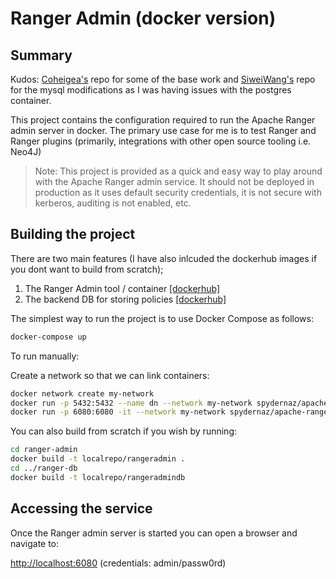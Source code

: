 # Ranger Admin (docker version)

## Summary ##

Kudos: [Coheigea's](https://github.com/coheigea/testcases) repo for some of the base work and [SiweiWang's](https://github.com/SiweiWang/apache_ranger_docker) repo for the mysql modifications as I was having issues with the postgres container.

This project contains the configuration required to run the Apache Ranger admin server in docker.
The primary use case for me is to test Ranger and Ranger plugins (primarily, integrations with other open source tooling i.e. Neo4J)

> Note:
> This project is provided as a quick and easy way to play around with the Apache Ranger admin service. It should not be deployed in production as it uses default security credentials, it is not secure with kerberos, auditing is not enabled, etc.

## Building the project ##

There are two main features (I have also inlcuded the dockerhub images if you dont want to build from scratch);

1. The Ranger Admin tool / container [[dockerhub]](https://cloud.docker.com/u/spydernaz/repository/docker/spydernaz/apache-ranger-admin)
2. The backend DB for storing policies [[dockerhub]](https://cloud.docker.com/repository/docker/spydernaz/apache-ranger-admin-db)

The simplest way to run the project is to use Docker Compose as follows:

```sh
docker-compose up
```

To run manually:

Create a network so that we can link containers:

```sh
docker network create my-network
docker run -p 5432:5432 --name dn --network my-network spydernaz/apache-ranger-admin-db:latest
docker run -p 6080:6080 -it --network my-network spydernaz/apache-ranger-admin:latest
```

You can also build from scratch if you wish by running:

```sh
cd ranger-admin
docker build -t localrepo/rangeradmin .
cd ../ranger-db
docker build -t localrepo/rangeradmindb
```

## Accessing the service ##

Once the Ranger admin server is started you can open a browser and navigate to:

[http://localhost:6080](http://localhost:6080) (credentials: admin/passw0rd)


